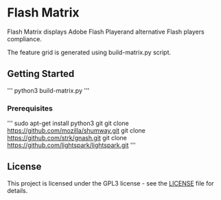 # Flash Matrix
Flash Matrix displays Adobe Flash Playerand alternative Flash players compliance.

The feature grid is generated using build-matrix.py script.

## Getting Started
'''
python3 build-matrix.py
'''

### Prerequisites

'''
sudo apt-get install python3 git
git clone https://github.com/mozilla/shumway.git
git clone https://github.com/strk/gnash.git
git clone https://github.com/lightspark/lightspark.git
'''

## License

This project is licensed under the GPL3 license - see the [LICENSE](LICENSE) file for details.
